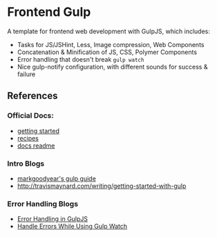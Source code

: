 # Frontend Gulp

A template for frontend web development with GulpJS, which includes:

- Tasks for JS/JSHint, Less, Image compression, Web Components
- Concatenation & Minification of JS, CSS, Polymer Components
- Error handling that doesn't break `gulp watch`
- Nice gulp-notify configuration, with different sounds for success & failure

## References

### Official Docs:

- [getting started](https://github.com/gulpjs/gulp/blob/master/docs/getting-started.md)
- [recipes](https://github.com/gulpjs/gulp/tree/master/docs/recipes)
- [docs readme](https://github.com/gulpjs/gulp/blob/master/docs/README.md#articles)

### Intro Blogs

- [markgoodyear's gulp guide](http://markgoodyear.com/2014/01/getting-started-with-gulp/)
- http://travismaynard.com/writing/getting-started-with-gulp

### Error Handling Blogs

- [Error Handling in GulpJS](http://www.artandlogic.com/blog/2014/05/error-handling-in-gulp/)
- [Handle Errors While Using Gulp Watch](http://truongtx.me/2014/07/15/handle-errors-while-using-gulp-watch/)